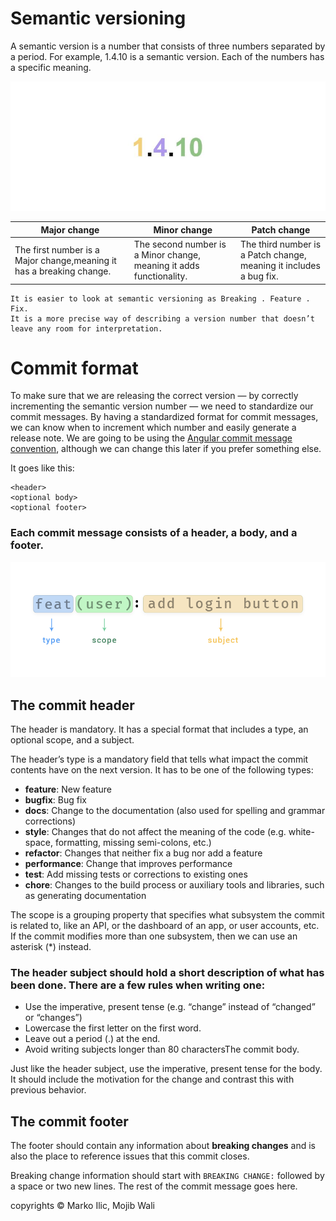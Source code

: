 # Semantic versioning
A semantic version is a number that consists of three numbers separated by a
period. For example, 1.4.10 is a semantic version. Each of the numbers has a
specific meaning.

![](images/version.JPG?raw=true)


| Major change | Minor change | Patch change |
| -----------  | ----------- | ----------- |
| The first number is a Major change,meaning it has a breaking change. | The second number is a Minor change, meaning it adds functionality.  |The third number is a Patch change, meaning it includes a bug fix. |

```
It is easier to look at semantic versioning as Breaking . Feature . Fix.
It is a more precise way of describing a version number that doesn’t leave any room for interpretation.
```

# Commit format

To make sure that we are releasing the correct version — by correctly
incrementing the semantic version number — we need to standardize our commit
messages. By having a standardized format for commit messages, we can know when
to increment which number and easily generate a release note. We are going to be
using the [Angular commit message
convention](https://github.com/angular/angular/blob/master/CONTRIBUTING.md#commit),
although we can change this later if you prefer something else.

It goes like this:
```
<header>
<optional body>
<optional footer>
```

### Each commit message consists of a header, a body, and a footer.

![](images/commit_header.png?raw=true)

## The commit header
The header is mandatory. It has a special format that includes a type, an
optional scope, and a subject.

The header’s type is a mandatory field that tells what impact the commit
contents have on the next version. It has to be one of the following types:

* **feature**: New feature
* **bugfix**: Bug fix
* **docs**: Change to the documentation (also used for spelling and grammar
  corrections)
* **style**: Changes that do not affect the meaning of the code (e.g.
  white-space, formatting, missing semi-colons, etc.)
* **refactor**: Changes that neither fix a bug nor add a feature
* **performance**: Change that improves performance
* **test**: Add missing tests or corrections to existing ones
* **chore**: Changes to the build process or auxiliary tools and libraries, such
  as generating documentation

The scope is a grouping property that specifies what subsystem the commit is
related to, like an API, or the dashboard of an app, or user accounts, etc. If
the commit modifies more than one subsystem, then we can use an asterisk (*)
instead.

### The header subject should hold a short description of what has been done. There are a few rules when writing one:

* Use the imperative, present tense (e.g. “change” instead of “changed” or
  “changes”)
* Lowercase the first letter on the first word.
* Leave out a period (.) at the end.
* Avoid writing subjects longer than 80 charactersThe commit body.

Just like the header subject, use the imperative, present tense for the body. It
should include the motivation for the change and contrast this with previous
behavior.


## The commit footer

The footer should contain any information about **breaking changes** and is also
the place to reference issues that this commit closes.

Breaking change information should start with ```BREAKING CHANGE:``` followed by
a space or two new lines. The rest of the commit message goes here.


copyrights &copy; Marko Ilic, Mojib Wali
